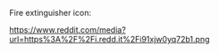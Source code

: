 Fire extinguisher icon:

https://www.reddit.com/media?url=https%3A%2F%2Fi.redd.it%2Fi91xjw0yq72b1.png

